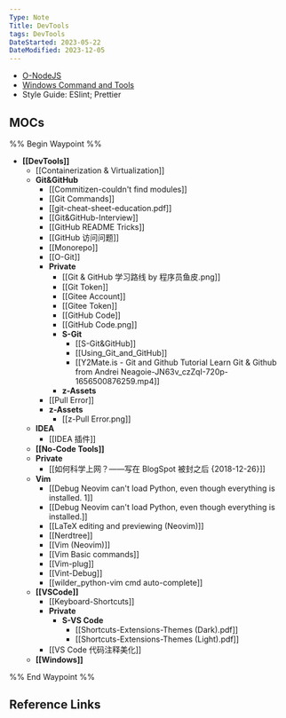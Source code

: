 ```yaml
---
Type: Note
Title: DevTools
tags: DevTools
DateStarted: 2023-05-22
DateModified: 2023-12-05
---
```

- [O-NodeJS](O-NodeJS.md)
- [Windows Command and Tools](Windows%20Command%20and%20Tools.md)
- Style Guide: ESlint; Prettier
## MOCs
%% Begin Waypoint %%
- **[[DevTools]]**
	- [[Containerization & Virtualization]]
	- **Git&GitHub**
		- [[Commitizen-couldn't find modules]]
		- [[Git Commands]]
		- [[git-cheat-sheet-education.pdf]]
		- [[Git&GitHub-Interview]]
		- [[GitHub README Tricks]]
		- [[GitHub 访问问题]]
		- [[Monorepo]]
		- [[O-Git]]
		- **Private**
			- [[Git & GitHub 学习路线 by 程序员鱼皮.png]]
			- [[Git Token]]
			- [[Gitee Account]]
			- [[Gitee Token]]
			- [[GitHub Code]]
			- [[GitHub Code.png]]
			- **S-Git**
				- [[S-Git&GitHub]]
				- [[Using_Git_and_GitHub]]
				- [[Y2Mate.is - Git and Github Tutorial  Learn Git & Github from Andrei Neagoie-JN63v_czZqI-720p-1656500876259.mp4]]
			- **z-Assets**
		- [[Pull Error]]
		- **z-Assets**
			- [[z-Pull Error.png]]
	- **IDEA**
		- [[IDEA 插件]]
	- **[[No-Code Tools]]**
	- **Private**
		- [[如何科学上网？——写在 BlogSpot 被封之后 {2018-12-26}]]
	- **Vim**
		- [[Debug Neovim can't load Python, even though everything is installed. 1]]
		- [[Debug Neovim can't load Python, even though everything is installed.]]
		- [[LaTeX editing and previewing (Neovim)]]
		- [[Nerdtree]]
		- [[Vim (Neovim)]]
		- [[Vim Basic commands]]
		- [[Vim-plug]]
		- [[Vint-Debug]]
		- [[wilder_python-vim cmd auto-complete]]
	- **[[VSCode]]**
		- [[Keyboard-Shortcuts]]
		- **Private**
			- **S-VS Code**
				- [[Shortcuts-Extensions-Themes (Dark).pdf]]
				- [[Shortcuts-Extensions-Themes (Light).pdf]]
		- [[VS Code 代码注释美化]]
	- **[[Windows]]**

%% End Waypoint %%
## Reference Links